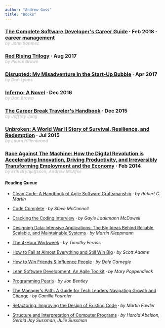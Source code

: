 ```yaml
---
author: "Andrew Goss"
title: "Books"
---
```


<section class="post">
	<h3 class="post-title">
		<a href="/books/complete_software_dev_career_guide">The Complete Software Developer's Career Guide</a>
		<span class="separator"> &middot; </span>
		<time datetime="2018-02-11T00:00:00Z">Feb 2018</time>
		<span class="separator"> &middot; </span>
		<span class="taglist">
            <a href="/tags/career-management/">career management</a>
		</span>
		<div style="color:#cccccc"><sub><i>by John Sonmez</i></sub></div>
	</h3>
</section>

<section class="post">
	<h3 class="post-title">
		<a href="http://www.redrisingbook.com" target="_blank">Red Rising Trilogy</a>
		<span class="separator"> &middot; </span>
		<time datetime="2017-08-29T00:00:00Z">Aug 2017</time><br>
		<div style="color:#cccccc"><sub><i>by Pierce Brown</i></sub></div>
	</h3>
</section>

<section class="post">
	<h3 class="post-title">
		<a href="https://www.amazon.com/dp/B013CATZIC" target="_blank">Disrupted: My Misadventure in the Start-Up Bubble</a>
		<span class="separator"> &middot; </span>
		<time datetime="2017-04-12T00:00:00Z">Apr 2017</time><br>
		<div style="color:#cccccc"><sub><i>by Dan Lyons</i></sub></div>
	</h3>
</section>

<section class="post">
	<h3 class="post-title">
		<a href="https://www.amazon.com/dp/B00AXIZ4TQ" target="_blank">Inferno: A Novel</a>
		<span class="separator"> &middot; </span>
		<time datetime="2016-12-29T00:00:00Z">Dec 2016</time><br>
		<div style="color:#cccccc"><sub><i>by Dan Brown</i></sub></div>
	</h3>
</section>

<section class="post">
	<h3 class="post-title">
		<a href="https://www.amazon.com/dp/B009RWC3Y8" target="_blank">The Career Break Traveler's Handbook</a>
		<span class="separator"> &middot; </span>
		<time datetime="2015-12-19T00:00:00Z">Dec 2015</time><br>
		<div style="color:#cccccc"><sub><i>by Jeffrey Jung</i></sub></div>
	</h3>
</section>

<section class="post">
	<h3 class="post-title">
		<a href="https://www.amazon.com/gp/product/B003WUYPPG" target="_blank">Unbroken: A World War II Story of Survival, Resilience, and Redemption</a>
		<span class="separator"> &middot; </span>
		<time datetime="2015-07-01T00:00:00Z">Jul 2015</time><br>
		<div style="color:#cccccc"><sub><i>by Laura Hillenbrand</i></sub></div>
	</h3>
</section>

<section class="post">
	<h3 class="post-title">
		<a href="https://en.wikipedia.org/wiki/Race_Against_the_Machine" target="_blank">Race Against The Machine: How the Digital Revolution is Accelerating Innovation, Driving Productivity, and Irreversibly Transforming Employment and the Economy</a>
		<span class="separator"> &middot; </span>
		<time datetime="2016-02-14T00:00:00Z">Feb 2014</time><br>
		<div style="color:#cccccc"><sub><i>by Erik Brynjolfsson, Andrew McAfee</i></sub></div>
	</h3>
</section>

#### Reading Queue

* <a href="https://www.amazon.com/Clean-Code-Handbook-Software-Craftsmanship/dp/0132350882" target="_blank">Clean Code: A Handbook of Agile Software Craftsmanship</a><span class="separator"> &middot; </span> <i>by Robert C. Martin</i>

* <a href="https://www.amazon.com/Code-Complete-Practical-Handbook-Construction/dp/0735619670" target="_blank">Code Complete</a><span class="separator"> &middot; </span> <i>by Steve McConnell</i>

* <a href="http://www.crackingthecodinginterview.com" target="_blank">Cracking the Coding Interview</a><span class="separator"> &middot; </span> <i>by Gayle Laakmann McDowell</i>

* <a href="https://www.amazon.com/gp/product/B06XPJML5D" target="_blank">Designing Data-Intensive Applications: The Big Ideas Behind Reliable, Scalable, and Maintainable Systems</a><span class="separator"> &middot; </span> <i>by Martin Kleppmann</i>

* <a href="https://www.amazon.com/dp/B002WE46UW" target="_blank">The 4-Hour Workweek</a><span class="separator"> &middot; </span> <i>by Timothy Ferriss</i>

* <a href="https://www.amazon.com/How-Fail-Almost-Everything-Still-ebook/dp/B00COOFBA4" target="_blank">How to Fail at Almost Everything and Still Win Big</a><span class="separator"> &middot; </span> <i>by Scott Adams</i>

* <a href="https://www.amazon.com/How-Win-Friends-Influence-People-ebook/dp/B003WEAI4E" target="_blank">How to Win Friends & Influence People</a><span class="separator"> &middot; </span> <i>by Dale Carnegie</i>

* <a href="https://www.amazon.com/Lean-Software-Development-Agile-Toolkit/dp/0321150783" target="_blank">Lean Software Development: An Agile Toolkit</a><span class="separator"> &middot; </span> <i>by Mary Poppendieck</i>

* <a href="https://www.amazon.com/Programming-Pearls-2nd-Jon-Bentley/dp/0201657880" target="_blank">Programming Pearls</a><span class="separator"> &middot; </span> <i>by Jon Bentley</i>

* <a href="https://www.amazon.com/dp/B06XP3GJ7F" target="_blank">The Manager's Path: A Guide for Tech Leaders Navigating Growth and Change</a><span class="separator"> &middot; </span> <i>by Camille Fournier</i>

* <a href="https://martinfowler.com/books/refactoring.html" target="_blank">Refactoring: Improving the Design of Existing Code</a><span class="separator"> &middot; </span> <i>by Martin Fowler</i>

* <a href="https://www.amazon.com/Structure-Interpretation-Computer-Programs-Engineering/dp/0262510871" target="_blank">Structure and Interpretation of Computer Programs</a><span class="separator"> &middot; </span> <i>by Harold Abelson, Gerald Jay Sussman, Julie Sussman</i>